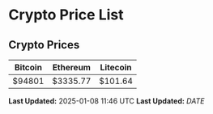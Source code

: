 # Crypto Price List

## Crypto Prices
| Bitcoin | Ethereum | Litecoin |
| ------- | -------- | -------- |
| $94801 | $3335.77 | $101.64 |
**Last Updated:** 2025-01-08 11:46 UTC
**Last Updated:** $DATE$
